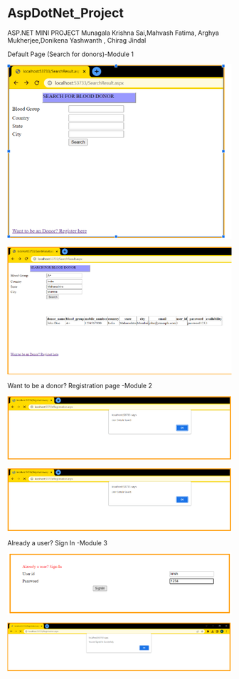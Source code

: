 # AspDotNet_Project
ASP.NET MINI PROJECT
Munagala Krishna Sai,Mahvash Fatima, Arghya Mukherjee,Donikena Yashwanth , Chirag Jindal

Default Page (Search for donors)-Module 1

![defaultPage]( Defaultmini.png)

![SearchResult](searchResult.png)


Want to be a donor? Registration page -Module 2
 
![Register](registerSuccess.png)


![SucessfulRegister](registerSuccess.png)


Already a user? Sign In -Module 3

![SignIn](signIn.png)

![signInsucess](signInsuccess.png)


